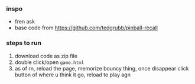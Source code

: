 ### inspo
- fren ask
- base code from https://github.com/tedgrubb/pinball-recall

### steps to run
1. download code as zip file
2. double click/open `game.html`
3. as of rn, reload the page, memorize bouncy thing, once disappear click button of where u think it go, reload to play agn